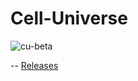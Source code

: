 # Cell-Universe
![cu-beta](https://cloud.githubusercontent.com/assets/12982101/20448795/ba634376-adf6-11e6-95de-14a98b3dc6bf.jpg)

--
[Releases](https://github.com/Art-Stea1th/Cell-Universe/releases)

